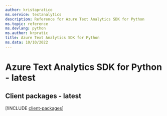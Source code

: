 ```yaml
---
author: kristapratico
ms.service: textanalytics
description: Reference for Azure Text Analytics SDK for Python
ms.topic: reference
ms.devlang: python
ms.author: krpratic
title: Azure Text Analytics SDK for Python
ms.data: 10/10/2022
---
```

# Azure Text Analytics SDK for Python - latest

## Client packages - latest
[!INCLUDE [client-packages](text-analytics-client-index.md)]
